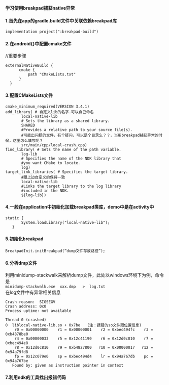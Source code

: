 **学习使用breakpad捕获native异常**  
#### 1.首先在app的gradle.build文件中关联依赖breakpad库  
    implementation project(":breakpad-build")  
#### 2.在android{}中配置cmake文件   
  //重要步骤  
  ```
  externalNativeBuild {  
        cmake {   
            path "CMakeLists.txt"    
        }    
    }     
   ```
#### 3.配置CMakeLists文件  
 ```
 cmake_minimum_required(VERSION 3.4.1)  
 add_library( # 自定义lib的名字.可以自己命名  
        local-native-lib  
        # Sets the library as a shared library.  
        SHARED  
        #Provides a relative path to your source file(s).  
        #可能出问题的文件，有个疑问，可以是个目录么？？，当用breakpad捕获异常的时候，这里怎么填写呢？  
        src/main/cpp/local-crash.cpp)  
 find_library( # Sets the name of the path variable.  
        log-lib  
        # Specifies the name of the NDK library that  
        #you want CMake to locate.  
        log)  
 target_link_libraries( # Specifies the target library.  
        #跟上边自定义的保持一致  
        local-native-lib  
        #Links the target library to the log library  
        #included in the NDK.  
        ${log-lib})  
  ```
#### 4.一般在application中初始化加载breakpad类库，demo中是在activity中  
 ```
 static {  
        System.loadLibrary("local-native-lib");  
    }  
  ```
#### 5.初始化breakpad  
 `BreakpadInit.initBreakpad(“dump文件存放路径”);`  
#### 6.分析dmp文件  
 利用minidump-stackwalk来解析dump文件，此处以windows环境下为例，命令是  
 `minidump-stackwalk.exe  xxx.dmp   >  log.txt`  
 在log文件中有异常相关信息
 ```
Crash reason:  SIGSEGV
Crash address: 0x0
Process uptime: not available

Thread 0 (crashed)
 0  liblocal-native-lib.so + 0x7be   (注：报错的so文件跟位置信息)
     r0 = 0x00000000    r1 = 0x00000001    r2 = 0xbec494fc    r3 = 0xb4878be0
     r4 = 0x00000033    r5 = 0x12c41190    r6 = 0x12d0c810    r7 = 0xbec494e8
     r8 = 0x12d0c810    r9 = 0xb4827800   r10 = 0x00000017   r12 = 0x94a79fd8
     fp = 0x12c079e0    sp = 0xbec494d4    lr = 0x94a767db    pc = 0x94a767be
    Found by: given as instruction pointer in context  
   ```
#### 7.利用ndk的工具找出报错代码  

 
 
